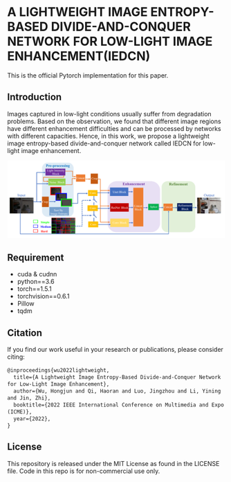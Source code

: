 # A LIGHTWEIGHT IMAGE ENTROPY-BASED DIVIDE-AND-CONQUER NETWORK FOR LOW-LIGHT IMAGE ENHANCEMENT(IEDCN)
This is the official Pytorch implementation for this paper.
## Introduction
Images captured in low-light conditions usually suffer from degradation problems. Based on the observation, we found
that different image regions have different enhancement difficulties and can be processed by networks with different
capacities. Hence, in this work, we propose a lightweight image entropy-based divide-and-conquer network called IEDCN for low-light image enhancement.

![](img/framework.png)

## Requirement
- cuda & cudnn
- python==3.6
- torch==1.5.1
- torchvision==0.6.1
- Pillow
- tqdm

## Citation
If you find our work useful in your research or publications, please consider citing:
```
@inproceedings{wu2022lightweight,
  title={A Lightweight Image Entropy-Based Divide-and-Conquer Network for Low-Light Image Enhancement},
  author={Wu, Hongjun and Qi, Haoran and Luo, Jingzhou and Li, Yining and Jin, Zhi},
  booktitle={2022 IEEE International Conference on Multimedia and Expo (ICME)},
  year={2022},
}
```
## License
This repository is released under the MIT License as found in the LICENSE file. Code in this repo is for non-commercial use only.
